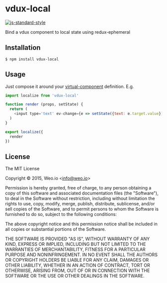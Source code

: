 
# vdux-local

[![js-standard-style](https://img.shields.io/badge/code%20style-standard-brightgreen.svg?style=flat)](https://github.com/feross/standard)

Bind a vdux component to local state using redux-ephemeral

## Installation

    $ npm install vdux-local

## Usage

Just compose it around your [virtual-component](https://github.com/ashaffer/virtual-component) definition.  E.g.

```javascript
import localize from 'vdux-local'

function render (props, setState) {
  return (
    <input type='text' ev-change={e => setState({text: e.target.value})} />
  )
}

export localize({
  render
})
```

## License

The MIT License

Copyright &copy; 2015, Weo.io &lt;info@weo.io&gt;

Permission is hereby granted, free of charge, to any person obtaining a copy of this software and associated documentation files (the "Software"), to deal in the Software without restriction, including without limitation the rights to use, copy, modify, merge, publish, distribute, sublicense, and/or sell copies of the Software, and to permit persons to whom the Software is furnished to do so, subject to the following conditions:

The above copyright notice and this permission notice shall be included in all copies or substantial portions of the Software.

THE SOFTWARE IS PROVIDED "AS IS", WITHOUT WARRANTY OF ANY KIND, EXPRESS OR IMPLIED, INCLUDING BUT NOT LIMITED TO THE WARRANTIES OF MERCHANTABILITY, FITNESS FOR A PARTICULAR PURPOSE AND NONINFRINGEMENT. IN NO EVENT SHALL THE AUTHORS OR COPYRIGHT HOLDERS BE LIABLE FOR ANY CLAIM, DAMAGES OR OTHER LIABILITY, WHETHER IN AN ACTION OF CONTRACT, TORT OR OTHERWISE, ARISING FROM, OUT OF OR IN CONNECTION WITH THE SOFTWARE OR THE USE OR OTHER DEALINGS IN THE SOFTWARE.
